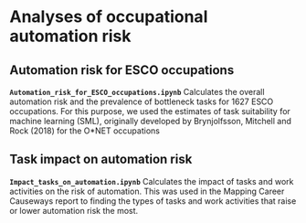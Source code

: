 # Analyses of occupational automation risk

## Automation risk for ESCO occupations
**`Automation_risk_for_ESCO_occupations.ipynb`**
Calculates the overall automation risk and the prevalence of bottleneck tasks for 1627 ESCO occupations. For this purpose, we used the estimates of task suitability for machine learning (SML), originally developed by Brynjolfsson, Mitchell and Rock (2018) for the O\*NET occupations

## Task impact on automation risk
**`Impact_tasks_on_automation.ipynb`**
Calculates the impact of tasks and work activities on the risk of automation. This was used in the Mapping Career Causeways report to finding the types of tasks and work activities that raise or lower automation risk the most.
